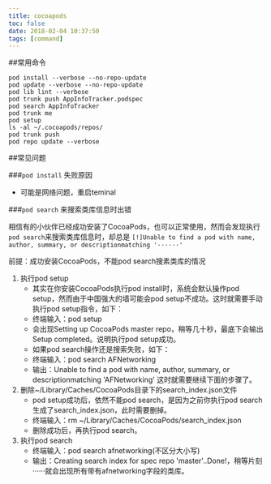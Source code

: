 ```yaml
---
title: cocoapods 
toc: false
date: 2018-02-04 10:37:50
tags: [command]
---
```


##常用命令

```
pod install --verbose --no-repo-update
pod update --verbose --no-repo-update
pod lib lint --verbose
pod trunk push AppInfoTracker.podspec
pod search AppInfoTracker
pod trunk me
pod setup
ls -al ~/.cocoapods/repos/
pod trunk push
pod repo update --verbose
```

##常见问题

###`pod install` 失败原因

- 可能是网络问题，重启teminal

###`pod search` 来搜索类库信息时出错

相信有的小伙伴已经成功安装了CocoaPods，也可以正常使用，然而会发现执行`pod search`来搜索类库信息时，却总是
`[!]Unable to find a pod with name, author, summary, or descriptionmatching '······'`

前提：成功安装CocoaPods，不能pod search搜素类库的情况

1. 执行pod setup
    * 其实在你安装CocoaPods执行pod install时，系统会默认操作pod setup，然而由于中国强大的墙可能会pod setup不成功。这时就需要手动执行pod setup指令，如下：
    * 终端输入：pod setup
    * 会出现Setting up CocoaPods master repo，稍等几十秒，最底下会输出Setup completed。说明执行pod setup成功。
    * 如果pod search操作还是搜索失败，如下：
    * 终端输入：pod search AFNetworking
    * 输出：Unable to find a pod with name, author, summary, or descriptionmatching 'AFNetworking' 这时就需要继续下面的步骤了。
2. 删除~/Library/Caches/CocoaPods目录下的search_index.json文件
    * pod setup成功后，依然不能pod search，是因为之前你执行pod search生成了search_index.json，此时需要删掉。
    * 终端输入：rm ~/Library/Caches/CocoaPods/search_index.json
    * 删除成功后，再执行pod search。
3. 执行pod search
    * 终端输入：pod search afnetworking(不区分大小写)
    * 输出：Creating search index for spec repo 'master'..Done!，稍等片刻······就会出现所有带有afnetworking字段的类库。
